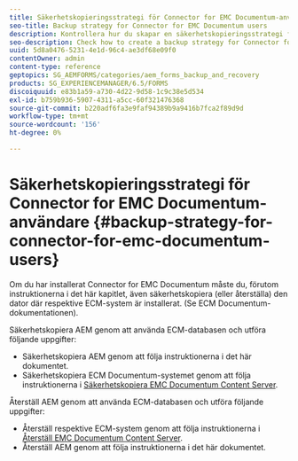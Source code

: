 ```yaml
---
title: Säkerhetskopieringsstrategi för Connector for EMC Documentum-användare
seo-title: Backup strategy for Connector for EMC Documentum users
description: Kontrollera hur du skapar en säkerhetskopieringsstrategi för Connector for EMC Documentum-användare.
seo-description: Check how to create a backup strategy for Connector for EMC Documentum users.
uuid: 5d8a0476-5231-4e1d-96c4-ae3df68e09f0
contentOwner: admin
content-type: reference
geptopics: SG_AEMFORMS/categories/aem_forms_backup_and_recovery
products: SG_EXPERIENCEMANAGER/6.5/FORMS
discoiquuid: e83b1a59-a730-4d22-9d58-1c9c38e5d534
exl-id: b759b936-5907-4311-a5cc-60f321476368
source-git-commit: b220adf6fa3e9faf94389b9a9416b7fca2f89d9d
workflow-type: tm+mt
source-wordcount: '156'
ht-degree: 0%

---
```


# Säkerhetskopieringsstrategi för Connector for EMC Documentum-användare {#backup-strategy-for-connector-for-emc-documentum-users}

Om du har installerat Connector for EMC Documentum måste du, förutom instruktionerna i det här kapitlet, även säkerhetskopiera (eller återställa) den dator där respektive ECM-system är installerat. (Se ECM Documentum-dokumentationen).

Säkerhetskopiera AEM genom att använda ECM-databasen och utföra följande uppgifter:

* Säkerhetskopiera AEM genom att följa instruktionerna i det här dokumentet.
* Säkerhetskopiera ECM Documentum-systemet genom att följa instruktionerna i [Säkerhetskopiera EMC Documentum Content Server](/help/forms/using/admin-help/backing-recovering-emc-documentum-repository.md#back-up-the-emc-documentum-content-server).

Återställ AEM genom att använda ECM-databasen och utföra följande uppgifter:

* Återställ respektive ECM-system genom att följa instruktionerna i [Återställ EMC Documentum Content Server](/help/forms/using/admin-help/backing-recovering-emc-documentum-repository.md#restore-the-emc-documentum-content-server).
* Återställ AEM genom att följa instruktionerna i det här dokumentet.
